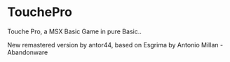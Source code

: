 # TouchePro
Touche Pro, a MSX Basic Game in pure Basic..

New remastered version by antor44, based on Esgrima by Antonio Millan - Abandonware
